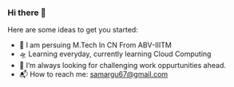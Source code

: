 ### Hi there 👋



Here are some ideas to get you started:

- 🎤 I am persuing M.Tech In CN From ABV-IIITM
- 🛸 Learning everyday, currently learning Cloud Computing
- 🌋 I’m always looking for challenging work oppurtunities ahead.
- 📬 How to reach me: samargu67@gmail.com


